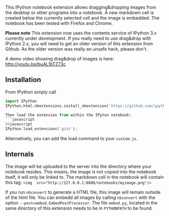 This IPython notebook extension allows dragging&dropping images from the desktop or other programs into a notebook. A new markdown cell is created below the currently selected cell and the image is embedded.
The notebook has been tested with Firefox and Chrome.

**Please note**
This extension now uses the contents service of IPython 3.x currently under development. If you really need to use drag&drop with IPython 2.x, you will need to get an older version of this extension from Github.
As the older version was really an unsafe hack, please don't.


A demo video showing drag&drop of images is here:
http://youtu.be/buAL1bTZ73c

## Installation
From IPython simply call
```python
import IPython
IPython.html.nbextensions.install_nbextension('https://github.com/ipython-contrib/IPython-notebook-extensions/raw/master/usability/dragdrop/drag-and-drop.js')

Then load the extension from within the IPyton notebook:
```javascript
%%javascript
IPython.load_extensions('gist');
```
Alternatively, you can add the load command to your `custom.js`.

## Internals
The image will be uploaded to the server into the directory where your notebook resides. This means, the image is not copied into the notebook itself, it will only be linked to. The markdown cell in the notebook will contain this tag:
`<img  src="http://127.0.0.1:8888/notebooks/myimage.png"/>`

If you run `nbconvert` to generate a HTML file, this image will remain outside of the html file. You can embedd all images by calling `nbconvert` with the option `--post=embed.EmbedPostProcessor`. The file `embed.py`, located in the same directory of this extension needs to be in `PYTHONPATH` to be found.